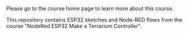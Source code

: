 Please go to the course home page to learn more about this course.

This repository contains ESP32 sketches and Node-RED flows from the course "NodeRed ESP32 Make a Terrarium Controller".

